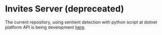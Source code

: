 # Invites Server (depreceated)

The current repository, using sentient detection with python script at dotnet platform API is being development [here](https://github.com/sanxera/Moosic).

<!-- ## Getting started

- Use [pipenv](https://pipenv-fork.readthedocs.io/en/latest/index.html) as package manager
- Use `pipenv install` to install the dependencies listed on `Pipfile`
- Create a `.env` file following the `.env.example` and:
  - Define a *PORT* to run server (3333 by default)
  - Set *JWT_SECRET* to decode JWT hash from Request's Bearer Token
- Run the server with `pipenv run uvicorn src.server:app --reload`
- Run `docker-compose up` to init a Cassandra server (Optional) -->

